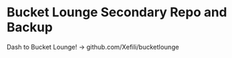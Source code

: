 # Bucket Lounge Secondary Repo and Backup

Dash to Bucket Lounge! -> github.com/Xefili/bucketlounge
